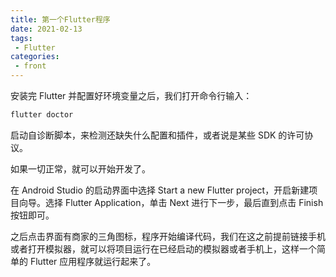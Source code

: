 ```yaml
---
title: 第一个Flutter程序
date: 2021-02-13
tags:
 - Flutter
categories:
 - front
---
```


安装完 Flutter 并配置好环境变量之后，我们打开命令行输入：

```sh
flutter doctor
```

启动自诊断脚本，来检测还缺失什么配置和插件，或者说是某些 SDK 的许可协议。

如果一切正常，就可以开始开发了。

在 Android Studio 的启动界面中选择 Start a new Flutter project，开启新建项目向导。选择 Flutter Application，单击 Next 进行下一步，最后直到点击 Finish 按钮即可。

之后点击界面有商家的三角图标，程序开始编译代码，我们在这之前提前链接手机或者打开模拟器，就可以将项目运行在已经启动的模拟器或者手机上，这样一个简单的 Flutter 应用程序就运行起来了。

